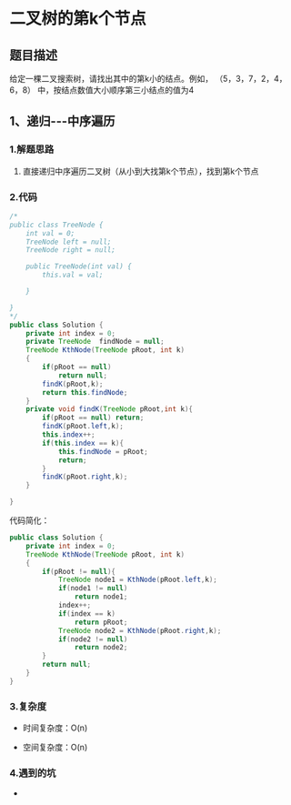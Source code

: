 # 二叉树的第k个节点

## 题目描述

给定一棵二叉搜索树，请找出其中的第k小的结点。例如， （5，3，7，2，4，6，8）    中，按结点数值大小顺序第三小结点的值为4
  


## 1、递归---中序遍历

### 1.解题思路

1. 直接递归中序遍历二叉树（从小到大找第k个节点），找到第k个节点

### 2.代码

```java
/*
public class TreeNode {
    int val = 0;
    TreeNode left = null;
    TreeNode right = null;

    public TreeNode(int val) {
        this.val = val;

    }

}
*/
public class Solution {
    private int index = 0;
    private TreeNode  findNode = null;
    TreeNode KthNode(TreeNode pRoot, int k)
    {
        if(pRoot == null) 
            return null;
        findK(pRoot,k);
        return this.findNode;
    }
    private void findK(TreeNode pRoot,int k){
        if(pRoot == null) return;
        findK(pRoot.left,k);
        this.index++;
        if(this.index == k){
            this.findNode = pRoot;
            return;
        }
        findK(pRoot.right,k);
    }

}
```



代码简化：

```java
public class Solution {
    private int index = 0;
    TreeNode KthNode(TreeNode pRoot, int k)
    {
        if(pRoot != null){
            TreeNode node1 = KthNode(pRoot.left,k); 
            if(node1 != null)
                return node1;
            index++;
            if(index == k)
                return pRoot;
            TreeNode node2 = KthNode(pRoot.right,k); 
            if(node2 != null)
                return node2;
        }
        return null;
    }
}
```

### 3.复杂度

* 时间复杂度：O(n)

* 空间复杂度：O(n)

### 4.遇到的坑

- 

